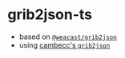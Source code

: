 # grib2json-ts

- based on [`@weacast/grib2json`](https://github.com/weacast/weacast/tree/master/packages/grib2json)
- using [cambecc's `grib2json`](https://github.com/cambecc/grib2json)
